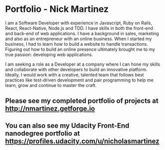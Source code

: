 # Portfolio - Nick Martinez

I am a Software Developer with experience in Javascript, Ruby on Rails, React, React-Native, Node.js and TDD. I have skills in both the front-end and back-end of web applications. I have a background in sales, marketing and also as an entrepreneur with an online business. When I started my business, I had to learn how to build a website to handle transactions. Figuring out how to build an online presence ultimately brought me to my true passion: developing web applications.

I am seeking a role as a Developer at a company where I can hone my skills and collaborate with other developers to build an innovative platform. Ideally, I would work with a creative, talented team that follows best practices like test-driven development and pair programming to help me learn, grow and continue to master the craft.

## Please see my completed portfolio of projects at http://nmartinez.getforge.io

## You can also see my Udacity Front-End nanodegree portfolio at https://profiles.udacity.com/u/nicholasmartinez

